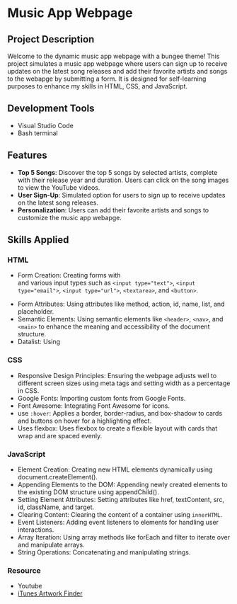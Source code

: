 # Music App Webpage

## Project Description
Welcome to the dynamic music app webpage with a bungee theme! This project simulates a music app webpage where users can sign up to receive updates on the latest song releases and add their favorite artists and songs to the webapge by submitting a form. It is designed for self-learning purposes to enhance my skills in HTML, CSS, and JavaScript.

## Development Tools

- Visual Studio Code
- Bash terminal

## Features

- **Top 5 Songs**: Discover the top 5 songs by selected artists, complete with their release year and duration. Users can click on the song images to view the YouTube videos.
- **User Sign-Up**: Simulated option for users to sign up to receive updates on the latest song releases.
- **Personalization**: Users can add their favorite artists and songs to customize the music app webapge.

## Skills Applied
### HTML
- Form Creation: Creating forms with <form> and various input types such as `<input type="text">`, `<input type="email">`, `<input type="url">`, `<textarea>`, and `<button>`.
- Form Attributes: Using attributes like method, action, id, name, list, and placeholder.
- Semantic Elements: Using semantic elements like `<header>`, `<nav>`, and `<main>` to enhance the meaning and accessibility of the document structure.
- Datalist: Using <datalist> to provide autocomplete options for musical genres.
### CSS
- Responsive Design Principles: Ensuring the webpage adjusts well to different screen sizes using meta tags and setting width as a percentage in CSS.
- Google Fonts: Importing custom fonts from Google Fonts.
- Font Awesome: Integrating Font Awesome for icons.
- use `:hover`: Applies a border, border-radius, and box-shadow to cards and buttons on hover for a highlighting effect.
- Uses flexbox: Uses flexbox to create a flexible layout with cards that wrap and are spaced evenly.
### JavaScript
- Element Creation: Creating new HTML elements dynamically using document.createElement().
- Appending Elements to the DOM: Appending newly created elements to the existing DOM structure using appendChild().
- Setting Element Attributes: Setting attributes like href, textContent, src, id, className, and target.
- Clearing Content: Clearing the content of a container using `innerHTML`.
- Event Listeners: Adding event listeners to elements for handling user interactions.
- Array Iteration: Using array methods like forEach and filter to iterate over and manipulate arrays.
- String Operations: Concatenating and manipulating strings.

### Resource
- Youtube
- <a href = "https://bendodson.com/projects/itunes-artwork-finder/"> iTunes Artwork Finder </a>
